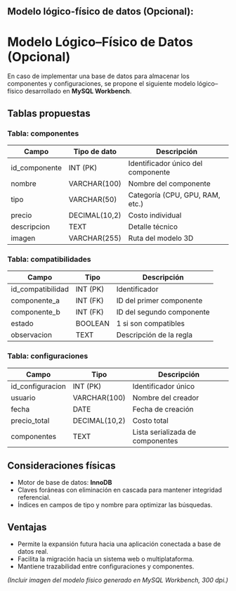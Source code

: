 ## Modelo lógico-físico de datos (Opcional):
# Modelo Lógico–Físico de Datos (Opcional)

En caso de implementar una base de datos para almacenar los componentes y configuraciones, se propone el siguiente modelo lógico–físico desarrollado en **MySQL Workbench**.

## Tablas propuestas

### Tabla: componentes
| Campo | Tipo de dato | Descripción |
|-------|---------------|--------------|
| id_componente | INT (PK) | Identificador único del componente |
| nombre | VARCHAR(100) | Nombre del componente |
| tipo | VARCHAR(50) | Categoría (CPU, GPU, RAM, etc.) |
| precio | DECIMAL(10,2) | Costo individual |
| descripcion | TEXT | Detalle técnico |
| imagen | VARCHAR(255) | Ruta del modelo 3D |

### Tabla: compatibilidades
| Campo | Tipo | Descripción |
|-------|------|-------------|
| id_compatibilidad | INT (PK) | Identificador |
| componente_a | INT (FK) | ID del primer componente |
| componente_b | INT (FK) | ID del segundo componente |
| estado | BOOLEAN | 1 si son compatibles |
| observacion | TEXT | Descripción de la regla |

### Tabla: configuraciones
| Campo | Tipo | Descripción |
|-------|------|-------------|
| id_configuracion | INT (PK) | Identificador único |
| usuario | VARCHAR(100) | Nombre del creador |
| fecha | DATE | Fecha de creación |
| precio_total | DECIMAL(10,2) | Costo total |
| componentes | TEXT | Lista serializada de componentes |

## Consideraciones físicas
- Motor de base de datos: **InnoDB**  
- Claves foráneas con eliminación en cascada para mantener integridad referencial.  
- Índices en campos de tipo y nombre para optimizar las búsquedas.  

## Ventajas
- Permite la expansión futura hacia una aplicación conectada a base de datos real.  
- Facilita la migración hacia un sistema web o multiplataforma.  
- Mantiene trazabilidad entre configuraciones y componentes.

*(Incluir imagen del modelo físico generado en MySQL Workbench, 300 dpi.)*
